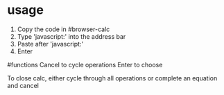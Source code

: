 # usage
1. Copy the code in #browser-calc
2. Type 'javascript:' into the address bar
3. Paste after 'javascript:'
4. Enter

#functions
Cancel to cycle operations
Enter to choose

To close calc, either cycle through all operations or complete an equation and cancel
